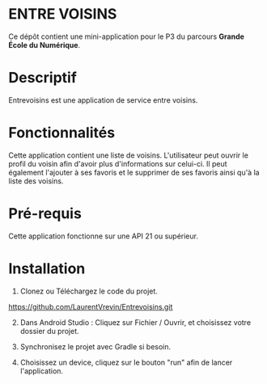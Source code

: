 # ENTRE VOISINS

Ce dépôt contient une mini-application pour le P3 du parcours **Grande École du Numérique**.

# **Descriptif**

Entrevoisins est une application de service entre voisins.

# **Fonctionnalités**
Cette application contient une liste de voisins. L'utilisateur peut ouvrir le profil du voisin afin d'avoir plus d'informations sur celui-ci. Il peut également l'ajouter à ses favoris et le supprimer de ses favoris ainsi qu'à la liste des voisins. 

# **Pré-requis** 
Cette application fonctionne sur une API 21 ou supérieur. 

# **Installation**
1. Clonez ou Téléchargez le code du projet. 

https://github.com/LaurentVrevin/Entrevoisins.git

2. Dans Android Studio : Cliquez sur Fichier / Ouvrir, et choisissez votre dossier du projet. 

3. Synchronisez le projet avec Gradle si besoin. 
4. Choisissez un device, cliquez sur le bouton "run" afin de lancer l'application.

